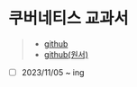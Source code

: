 # 쿠버네티스 교과서

> - [github](https://github.com/gilbutITbook/kiamol)  
> - [github(원서)](https://github.com/sixeyed/kiamol)

- [ ] 2023/11/05 ~ ing
